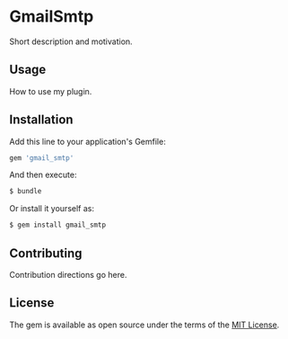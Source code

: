 # GmailSmtp
Short description and motivation.

## Usage
How to use my plugin.

## Installation
Add this line to your application's Gemfile:

```ruby
gem 'gmail_smtp'
```

And then execute:
```bash
$ bundle
```

Or install it yourself as:
```bash
$ gem install gmail_smtp
```

## Contributing
Contribution directions go here.

## License
The gem is available as open source under the terms of the [MIT License](https://opensource.org/licenses/MIT).
